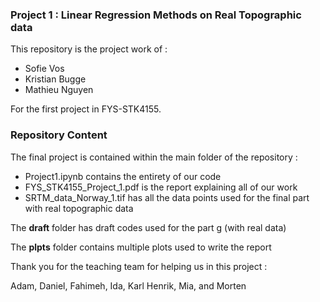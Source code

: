 ### Project 1 : Linear Regression Methods on Real Topographic data

This repository is the project work of :
- Sofie Vos
- Kristian Bugge 
- Mathieu Nguyen

For the first project in FYS-STK4155.

### Repository Content

The final project is contained within the main folder of the repository : 
- Project1.ipynb contains the entirety of our code
- FYS_STK4155_Project_1.pdf is the report explaining all of our work
- SRTM_data_Norway_1.tif has all the data points used for the final part with real topographic data

The **draft** folder has draft codes used for the part g (with real data) 

The **plpts** folder contains multiple plots used to write the report

Thank you for the teaching team for helping us in this project :

Adam, Daniel, Fahimeh, Ida, Karl Henrik, Mia, and Morten